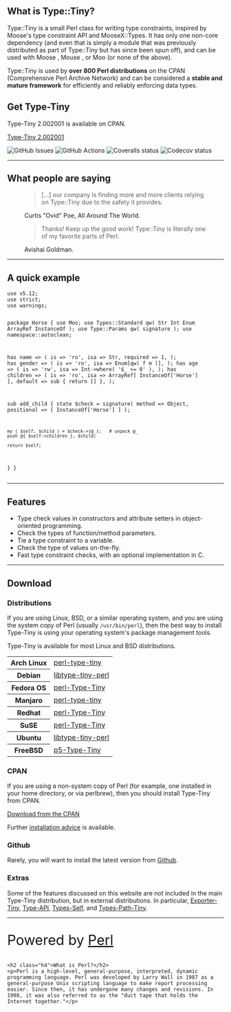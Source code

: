 <div class="mx-auto my-5">
	<div class="row gx-5">
		<div class="col-12 col-md-6 col-lg-8 col-xl-9">
			<h2 class="display-4">What is Type::Tiny?</h2>
			<p class="lead">Type::Tiny is a small Perl class for writing type constraints,
			inspired by Moose's type constraint API and MooseX::Types. It has only one
			non-core dependency (and even that is simply a module that was previously
			distributed as part of Type::Tiny but has since been spun off), and can be
			used with Moose , Mouse , or Moo (or none of the above).</p>
			<p class="lead">Type::Tiny is used by <strong>over 800 Perl distributions</strong>
			on the CPAN (Comprehensive Perl Archive Network) and can be considered
			a <strong>stable and mature framework</strong> for efficiently and
			reliably enforcing data types.</p>
		</div>
		<div class="col-12 col-md-6 col-lg-4 col-xl-3">
			<div class="card bg-primary text-white">
				<h2 class="card-header">Get Type-Tiny</h2>
				<div class="card-body">
					<p>Type-Tiny 2.002001 is available on CPAN.</p>
					<p><a class="btn btn-dark" href="https://cpan.metacpan.org/authors/id/T/TO/TOBYINK/Type-Tiny-2.002001.tar.gz"><i class="fa-solid fa-download"></i> Type-Tiny 2.002001</a></p>
				</div>
			</div>
		</div>
	</div>
	<p class="text-center pt-4"><img alt="GitHub Issues" src="https://img.shields.io/github/issues/tobyink/p5-type-tiny" title="GitHub Issues"> <img alt="GitHub Actions" src="https://github.com/tobyink/p5-type-tiny/workflows/CI/badge.svg" title="GitHub Actions"> <img alt="Coveralls status" src="https://coveralls.io/repos/github/tobyink/p5-type-tiny/badge.svg?branch=master" title="Coveralls status"> <img alt="Codecov status" src="https://codecov.io/gh/tobyink/p5-type-tiny/branch/master/graph/badge.svg" title="Codecov status"></p>
</div>

----

<div class="my-4">
	<h2 class="display-2 text-center">What people are saying</h2>
	<div class="row gx-5">
		<div class="col-12 col-md-6">
			<figure class="py-4">
				<blockquote class="blockquote">
					<p>[...] our company is finding more and more clients relying on
					Type::Tiny due to the safety it provides.</p>
				</blockquote>
				<figcaption class="blockquote-footer">
					Curtis "Ovid" Poe, All Around The World.
				</figcaption>
			</figure>
		</div>
		<div class="col-12 col-md-6">
			<figure class="py-4">
				<blockquote class="blockquote">
					<p>Thanks! Keep up the good work! Type::Tiny is literally one of my favorite parts of Perl.</p>
				</blockquote>
				<figcaption class="blockquote-footer">
					Avishai Goldman.
				</figcaption>
			</figure>
		</div>
	</div>
</div>

----

<div class="my-5">
<h2 class="display-1 text-center my-3">A quick example</h2>
<pre><code>use v5.12;
use strict;
use warnings;

package Horse {
  use Moo;
  use Types::Standard qw( Str Int Enum ArrayRef InstanceOf );
  use Type::Params qw( signature );
  use namespace::autoclean;
  
  has name => (
    is       => 'ro',
    isa      => Str,
    required => 1,
  );
  has gender => (
    is       => 'ro',
    isa      => Enum[qw( f m )],
  );
  has age => (
    is       => 'rw',
    isa      => Int->where( '$_ >= 0' ),
  );
  has children => (
    is       => 'ro',
    isa      => ArrayRef[ InstanceOf['Horse'] ],
    default  => sub { return [] },
  );
  
  sub add_child {
    state $check = signature(
      method     => Object,
      positional => [ InstanceOf['Horse'] ]
    );
    
    my ( $self, $child ) = $check->(@_);   # unpack @_
    push @{ $self->children }, $child;
    
    return $self;
  }
}</code></pre>
</div>

----

<div class="my-5">
	<h2 class="display-1 text-center pb-3">Features</h2>
	<div class="w-xl-50 w-lg-75 mx-auto">
		<ul>
			<li>Type check values in constructors and attribute setters in object-oriented programming.</li>
			<li>Check the types of function/method parameters.</li>
			<li>Tie a type constraint to a variable.</li>
			<li>Check the type of values on-the-fly.</li>
			<li>Fast type constraint checks, with an optional implementation in C.</li>
		</ul>
	</div>
</div>

----

<h2 class="display-1">Download</h2>
<div class="row">
	<div class="col-12 col-lg-6">
		<h3>Distributions</h3>
		<p>If you are using Linux, BSD, or a similar operating system, and
		you are using the system copy of Perl (usually <code>/usr/bin/perl</code>),
		then the best way to install Type-Tiny is using your operating system's
		package management tools.</p>
		<p>Type-Tiny is available for most Linux and BSD distributions.</p>
		<table class="table">
			<tbody>
				<tr>
					<th><i class="fa-brands fa-linux"></i> Arch Linux</th>
					<td><a target="_blank" href="https://archlinux.org/packages/extra/any/perl-type-tiny/">perl-type-tiny</a></td>
				</tr>
				<tr>
					<th><i class="fa-brands fa-linux"></i> Debian</th>
					<td><a target="_blank" href="https://packages.debian.org/sid/libtype-tiny-perl">libtype-tiny-perl</a></td>
				</tr>
				<tr>
					<th><i class="fa-brands fa-fedora"></i> Fedora OS</th>
					<td><a target="_blank" href="https://packages.fedoraproject.org/pkgs/perl-Type-Tiny/perl-Type-Tiny/">perl-Type-Tiny</a></td>
				</tr>
				<tr>
					<th><i class="fa-brands fa-linux"></i> Manjaro</th>
					<td><a target="_blank" href="https://software.manjaro.org/package/perl-type-tiny">perl-type-tiny</a></td>
				</tr>
				<tr>
					<th><i class="fa-brands fa-redhat"></i> Redhat</th>
					<td><a target="_blank" href="https://packages.fedoraproject.org/pkgs/perl-Type-Tiny/perl-Type-Tiny/">perl-Type-Tiny</a></td>
				</tr>
				<tr>
					<th><i class="fa-brands fa-suse"></i> SuSE</th>
					<td><a target="_blank" href="https://software.opensuse.org/package/perl-Type-Tiny">perl-Type-Tiny</a></td>
				</tr>
				<tr>
					<th><i class="fa-brands fa-ubuntu"></i> Ubuntu</th>
					<td><a target="_blank" href="https://packages.ubuntu.com/search?keywords=libtype-tiny-perl&searchon=names">libtype-tiny-perl</a></td>
				</tr>
				<tr>
					<th><i class="fa-brands fa-freebsd"></i> FreeBSD</th>
					<td><a target="_blank" href="https://www.freshports.org/devel/p5-Type-Tiny">p5-Type-Tiny</a></td>
				</tr>
			</tbody>
		</table>
	</div>
	<div class="col-12 col-lg-6">
		<h3>CPAN</h3>
		<p>If you are using a non-system copy of Perl (for example, one installed in your home directory, or via perlbrew), then you should install Type-Tiny from CPAN.</p>
		<p><a class="btn btn-primary btn-lg" href="https://metacpan.org/dist/Type-Tiny"><i class="fa-solid fa-download"></i> Download from the CPAN</a></p>
		<p>Further <a href="/Installation.html">installation advice</a> is available.</p>
		<h3>Github</h3>
		<p>Rarely, you will want to install the latest version from <a href="https://github.com/tobyink/p5-type-tiny">Github</a>.</p>
		<h3>Extras</h3>
		<p>Some of the features discussed on this website are not included in the main Type-Tiny distribution, but in external distributions. In particular, <a target="_blank" href="https://exportertiny.github.io/">Exporter-Tiny</a>, <a target="_blank" href="https://metacpan.org/dist/Type-API">Type-API</a>, <a target="_blank" href="https://metacpan.org/dist/Types-Self">Types-Self</a>, and <a target="_blank" href="https://metacpan.org/dist/Types-Path-Tiny">Types-Path-Tiny</a>.
	</div>
</div>


----

<div class="text-center w-lg-75 w-xl-50 mx-auto">
	<p style="font-size:2rem">Powered by <a class="text-decoration:none" href="http://www.perl.org/">Perl</a></p>
	
	<h2 class="h4">What is Perl?</h2>
	<p>Perl is a high-level, general-purpose, interpreted, dynamic programming language. Perl was developed by Larry Wall in 1987 as a general-purpose Unix scripting language to make report processing easier. Since then, it has undergone many changes and revisions. In 1998, it was also referred to as the "duct tape that holds the Internet together."</p>
</div>

